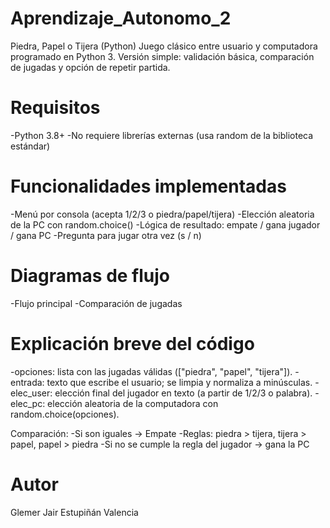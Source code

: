 # Aprendizaje_Autonomo_2
Piedra, Papel o Tijera (Python)
Juego clásico entre usuario y computadora programado en Python 3.
Versión simple: validación básica, comparación de jugadas y opción de repetir partida.

# Requisitos
-Python 3.8+
-No requiere librerías externas (usa random de la biblioteca estándar)

# Funcionalidades implementadas
-Menú por consola (acepta 1/2/3 o piedra/papel/tijera)
-Elección aleatoria de la PC con random.choice()
-Lógica de resultado: empate / gana jugador / gana PC
-Pregunta para jugar otra vez (s / n)

# Diagramas de flujo
-Flujo principal
-Comparación de jugadas

# Explicación breve del código
-opciones: lista con las jugadas válidas (["piedra", "papel", "tijera"]).
-entrada: texto que escribe el usuario; se limpia y normaliza a minúsculas.
-elec_user: elección final del jugador en texto (a partir de 1/2/3 o palabra).
-elec_pc: elección aleatoria de la computadora con random.choice(opciones).

Comparación:
  -Si son iguales → Empate
  -Reglas: piedra > tijera, tijera > papel, papel > piedra
  -Si no se cumple la regla del jugador → gana la PC

# Autor
Glemer Jair Estupiñán Valencia


